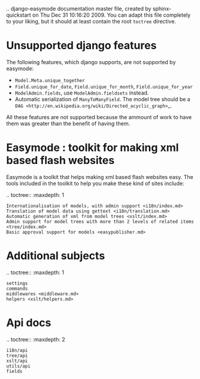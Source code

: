 .. django-easymode documentation master file, created by
   sphinx-quickstart on Thu Dec 31 10:16:20 2009.
   You can adapt this file completely to your liking, but it should at least
   contain the root `toctree` directive.

Unsupported django features
===========================

The following features, which django supports, are not supported by easymode:

- ``Model.Meta.unique_together``
- ``Field.unique_for_date``, ``Field.unique_for_month``, ``Field.unique_for_year``
- ``ModelAdmin.fields``, use ``ModelAdmin.fieldsets`` instead.
- Automatic serialization of ``ManyToManyField``. The model tree should be a `DAG <http://en.wikipedia.org/wiki/Directed_acyclic_graph>`_.

All these features are not supported because the ammount of work to have them was greater than the benefit of having them.

Easymode : toolkit for making xml based flash websites
======================================================

Easymode is a toolkit that helps making xml based flash websites easy.
The tools included in the toolkit to help you make these kind of sites include:

.. toctree::
   :maxdepth: 1

    Internationalisation of models, with admin support <i18n/index.md>
    Translation of model data using gettext <i18n/translation.md>
    Automatic generation of xml from model trees <xslt/index.md>
    Admin support for model trees with more than 2 levels of related items <tree/index.md>
    Basic approval support for models <easypublisher.md>
    
Additional subjects
===================

.. toctree::
    :maxdepth: 1
    
    settings
    commands
    middlewares <middleware.md>
    helpers <xslt/helpers.md>

Api docs
========

.. toctree::
    :maxdepth: 2

    i18n/api
    tree/api
    xslt/api
    utils/api
    fields    
    